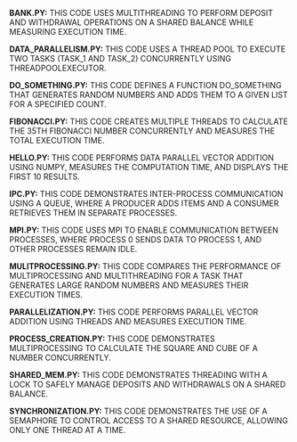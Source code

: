 **BANK.PY:** THIS CODE USES MULTITHREADING TO PERFORM DEPOSIT AND WITHDRAWAL OPERATIONS ON A SHARED BALANCE WHILE MEASURING EXECUTION TIME.

**DATA_PARALLELISM.PY:** THIS CODE USES A THREAD POOL TO EXECUTE TWO TASKS (TASK_1 AND TASK_2) CONCURRENTLY USING THREADPOOLEXECUTOR.

**DO_SOMETHING.PY:** THIS CODE DEFINES A FUNCTION DO_SOMETHING THAT GENERATES RANDOM NUMBERS AND ADDS THEM TO A GIVEN LIST FOR A SPECIFIED COUNT.

**FIBONACCI.PY:** THIS CODE CREATES MULTIPLE THREADS TO CALCULATE THE 35TH FIBONACCI NUMBER CONCURRENTLY AND MEASURES THE TOTAL EXECUTION TIME.

**HELLO.PY:** THIS CODE PERFORMS DATA PARALLEL VECTOR ADDITION USING NUMPY, MEASURES THE COMPUTATION TIME, AND DISPLAYS THE FIRST 10 RESULTS.

**IPC.PY:** THIS CODE DEMONSTRATES INTER-PROCESS COMMUNICATION USING A QUEUE, WHERE A PRODUCER ADDS ITEMS AND A CONSUMER RETRIEVES THEM IN SEPARATE PROCESSES.

**MPI.PY:** THIS CODE USES MPI TO ENABLE COMMUNICATION BETWEEN PROCESSES, WHERE PROCESS 0 SENDS DATA TO PROCESS 1, AND OTHER PROCESSES REMAIN IDLE.

**MULITPROCESSING.PY:** THIS CODE COMPARES THE PERFORMANCE OF MULTIPROCESSING AND MULTITHREADING FOR A TASK THAT GENERATES LARGE RANDOM NUMBERS AND MEASURES THEIR EXECUTION TIMES.

**PARALLELIZATION.PY:** THIS CODE PERFORMS PARALLEL VECTOR ADDITION USING THREADS AND MEASURES EXECUTION TIME.

**PROCESS_CREATION.PY:** THIS CODE DEMONSTRATES MULTIPROCESSING TO CALCULATE THE SQUARE AND CUBE OF A NUMBER CONCURRENTLY.

**SHARED_MEM.PY:** THIS CODE DEMONSTRATES THREADING WITH A LOCK TO SAFELY MANAGE DEPOSITS AND WITHDRAWALS ON A SHARED BALANCE.

**SYNCHRONIZATION.PY:** THIS CODE DEMONSTRATES THE USE OF A SEMAPHORE TO CONTROL ACCESS TO A SHARED RESOURCE, ALLOWING ONLY ONE THREAD AT A TIME.
